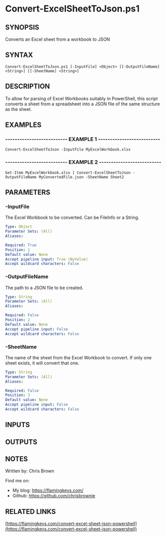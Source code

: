 # Convert-ExcelSheetToJson.ps1

## SYNOPSIS
Converts an Excel sheet from a workbook to JSON

## SYNTAX

```
Convert-ExcelSheetToJson.ps1 [-InputFile] <Object> [[-OutputFileName] <String>] [[-SheetName] <String>]
```

## DESCRIPTION
To allow for parsing of Excel Workbooks suitably in PowerShell, this script converts a sheet from a spreadsheet into a JSON file of the same structure as the sheet.

## EXAMPLES

### -------------------------- EXAMPLE 1 --------------------------
```
Convert-ExcelSheetToJson -InputFile MyExcelWorkbook.xlsx
```

### -------------------------- EXAMPLE 2 --------------------------
```
Get-Item MyExcelWorkbook.xlsx | Convert-ExcelSheetToJson -OutputFileName MyConvertedFile.json -SheetName Sheet2
```

## PARAMETERS

### -InputFile
The Excel Workbook to be converted.
Can be FileInfo or a String.

```yaml
Type: Object
Parameter Sets: (All)
Aliases: 

Required: True
Position: 1
Default value: None
Accept pipeline input: True (ByValue)
Accept wildcard characters: False
```

### -OutputFileName
The path to a JSON file to be created.

```yaml
Type: String
Parameter Sets: (All)
Aliases: 

Required: False
Position: 2
Default value: None
Accept pipeline input: False
Accept wildcard characters: False
```

### -SheetName
The name of the sheet from the Excel Workbook to convert.
If only one sheet exists, it will convert that one.

```yaml
Type: String
Parameter Sets: (All)
Aliases: 

Required: False
Position: 3
Default value: None
Accept pipeline input: False
Accept wildcard characters: False
```

## INPUTS

## OUTPUTS

## NOTES
Written by: Chris Brown

Find me on:
* My blog: https://flamingkeys.com/
* Github: https://github.com/chrisbrownie

## RELATED LINKS

[https://flamingkeys.com/convert-excel-sheet-json-powershell](https://flamingkeys.com/convert-excel-sheet-json-powershell)

